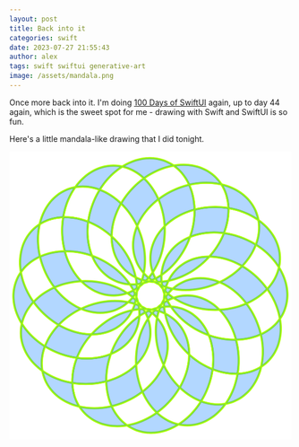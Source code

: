 ```yaml
---
layout: post
title: Back into it
categories: swift
date: 2023-07-27 21:55:43
author: alex
tags: swift swiftui generative-art
image: /assets/mandala.png
---
```


Once more back into it. I'm doing [100 Days of SwiftUI](https://www.hackingwithswift.com/100/swiftui) again, up to day 44 again, which is the sweet spot for me - drawing with Swift and SwiftUI is so fun.

Here's a little mandala-like drawing that I did tonight.

![Mandala](/assets/mandala.png)
